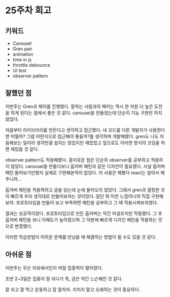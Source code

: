 # 25주차 회고

## 키워드

- Carousel
- Gren pair
- animation
- time in js
- throttle debounce
- UI test
- observer pattern

## 잘했던 점

이번주는 Gren과 페어를 진행했다.
잘하는 사람과의 페어는 역시 한 차원 더 높은 도전을 하게 된다는 점에서 좋은 것 같다.
carousel을 만들었는데 단순히 기능 구현만 하지 않았다.

처음부터 라이브러리를 만든다고 생각하고 접근했다.
내 코드를 다른 개발자가 사용한다면 어떨까? 그럼 어떤식으로 접근해야 좋을까?를 생각하며 개발해봤다.
gren도 나도 처음해보는 일이라 생각만큼 쉽지는 않았지만 재밌었고 앞으로도 이러한 방식의 코딩을 하면 재밌을 것 같다.

observer pattern도 적용해봤다. 흥미로운 점은 단순히 observer를 공부하고 적용하지 않았다.
carousel을 만들다보니 옵저버 패턴과 같은 디자인이 필요했다.
사실 옵저버패턴 들어보기만했지 실제로 구현해본적이 없었다. 아 사용은 해봤다 react는 알아서 해주니까...

옵저버 패턴을 적용하려고 글을 읽는데 눈에 들어오지 않았다.
그래서 gren과 결정한 것이 빠르게 우리 생각대로 만들어보자는 것이었다.
일단 뭐 이런 느낌이니까 직접 구현해보자.
프로토타입을 만들어 보고 부족하면 패턴을 공부하고 그 때 적용시켜보자였다.

결과는 성공적이었다. 프로토타입으로 만든 옵저버는 약간 어설프지만 작동했다.
그 후 옵저버 패턴을 보니 이해도가 높아졌으며 그 덕분에 빠르게 디자인 패턴을 적용하는 것으로 변경했다.

이러한 학습방법이 어려운 문제를 만났을 때 해결하는 방법이 될 수도 있을 것 같다.

## 아쉬운 점

이번주는 무슨 이유에서인지 며칠 집중력이 떨어졌다.

초반 2~3일은 집중이 잘 되다가 목, 금은 약간 느슨해진 것 같다.

잘 쉬고 잘 먹고 운동하고 잠 잘자자.
지치지 말고 오래하는 것이 중요하다.
